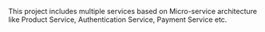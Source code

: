 This project includes multiple services based on Micro-service architecture like Product Service, Authentication Service, Payment Service etc.
